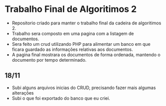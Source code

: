 # Trabalho Final de Algoritimos 2
- Repositorio criado para manter o trabalho final da cadeira de algoritimos 2.
- Trabalho sera composto em uma pagina com a listagem de documentos.
- Sera feito um crud utilizando PHP para alimentar um banco em que ficara guardado as informações relativas aos documentos.
- A pagina final mostrara os documentos de forma ordenada, mantendo o documento por tempo determinado.

## 18/11
- Subi alguns arquivos inicias do CRUD, precisando fazer mais algumas alterações
- Subi o que foi exportado do banco que eu criei.